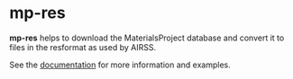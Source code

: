 # mp-res

**mp-res** helps to download the MaterialsProject database and convert it to
files in the resformat as used by AIRSS.

See the [documentation](https://sehunjoo.github.io/mp-res/) for more information
and examples.
